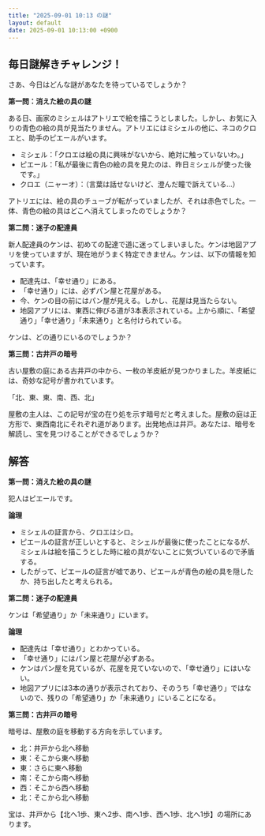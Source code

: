 ```yaml
---
title: "2025-09-01 10:13 の謎"
layout: default
date: 2025-09-01 10:13:00 +0900
---
```

## 毎日謎解きチャレンジ！

さあ、今日はどんな謎があなたを待っているでしょうか？

**第一問：消えた絵の具の謎**

ある日、画家のミシェルはアトリエで絵を描こうとしました。しかし、お気に入りの青色の絵の具が見当たりません。アトリエにはミシェルの他に、ネコのクロエと、助手のピエールがいます。

*   ミシェル：「クロエは絵の具に興味がないから、絶対に触っていないわ。」
*   ピエール：「私が最後に青色の絵の具を見たのは、昨日ミシェルが使った後です。」
*   クロエ（ニャーオ）：（言葉は話せないけど、澄んだ瞳で訴えている…）

アトリエには、絵の具のチューブが転がっていましたが、それは赤色でした。一体、青色の絵の具はどこへ消えてしまったのでしょうか？

**第二問：迷子の配達員**

新人配達員のケンは、初めての配達で道に迷ってしまいました。ケンは地図アプリを使っていますが、現在地がうまく特定できません。ケンは、以下の情報を知っています。

*   配達先は、「幸せ通り」にある。
*   「幸せ通り」には、必ずパン屋と花屋がある。
*   今、ケンの目の前にはパン屋が見える。しかし、花屋は見当たらない。
*   地図アプリには、東西に伸びる道が3本表示されている。上から順に、「希望通り」「幸せ通り」「未来通り」と名付けられている。

ケンは、どの通りにいるのでしょうか？

**第三問：古井戸の暗号**

古い屋敷の庭にある古井戸の中から、一枚の羊皮紙が見つかりました。羊皮紙には、奇妙な記号が書かれています。

「北、東、東、南、西、北」

屋敷の主人は、この記号が宝の在り処を示す暗号だと考えました。屋敷の庭は正方形で、東西南北にそれぞれ道があります。出発地点は井戸。あなたは、暗号を解読し、宝を見つけることができるでしょうか？

## 解答

**第一問：消えた絵の具の謎**

犯人はピエールです。

**論理**

*   ミシェルの証言から、クロエはシロ。
*   ピエールの証言が正しいとすると、ミシェルが最後に使ったことになるが、ミシェルは絵を描こうとした時に絵の具がないことに気づいているので矛盾する。
*   したがって、ピエールの証言が嘘であり、ピエールが青色の絵の具を隠したか、持ち出したと考えられる。

**第二問：迷子の配達員**

ケンは「希望通り」か「未来通り」にいます。

**論理**

*   配達先は「幸せ通り」とわかっている。
*   「幸せ通り」にはパン屋と花屋が必ずある。
*   ケンはパン屋を見ているが、花屋を見ていないので、「幸せ通り」にはいない。
*   地図アプリには3本の通りが表示されており、そのうち「幸せ通り」ではないので、残りの「希望通り」か「未来通り」にいることになる。

**第三問：古井戸の暗号**

暗号は、屋敷の庭を移動する方向を示しています。

*   北：井戸から北へ移動
*   東：そこから東へ移動
*   東：さらに東へ移動
*   南：そこから南へ移動
*   西：そこから西へ移動
*   北：そこから北へ移動

宝は、井戸から【北へ1歩、東へ2歩、南へ1歩、西へ1歩、北へ1歩】の場所にあります。
